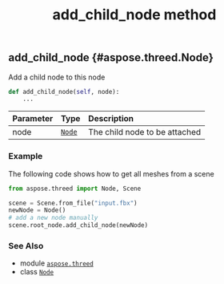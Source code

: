 ﻿---
title: add_child_node method
second_title: Aspose.3D for Python via .NET API References
description: 
type: docs
weight: 20
url: /aspose.threed/node/add_child_node/
is_root: false
---

## add_child_node {#aspose.threed.Node}

Add a child node to this node



```python
def add_child_node(self, node):
    ...
```


| Parameter | Type | Description |
| :- | :- | :- |
| node | [`Node`](/3d/python-net/aspose.threed/node) | The child node to be attached |

### Example 


The following code shows how to get all meshes from a scene

```python
from aspose.threed import Node, Scene

scene = Scene.from_file("input.fbx")
newNode = Node()
# add a new node manually
scene.root_node.add_child_node(newNode)

```



### See Also
* module [`aspose.threed`](../../)
* class [`Node`](/3d/python-net/aspose.threed/node)
